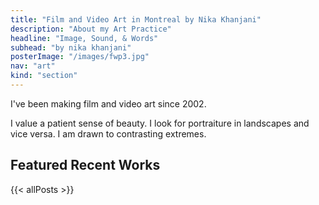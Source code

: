```yaml
---
title: "Film and Video Art in Montreal by Nika Khanjani"
description: "About my Art Practice"
headline: "Image, Sound, & Words"
subhead: "by nika khanjani"
posterImage: "/images/fwp3.jpg"
nav: "art"
kind: "section"
---
```

I've been making film and video art since 2002.

I value a patient sense of beauty. I look for portraiture in landscapes and vice versa. I am drawn to contrasting extremes.

## Featured Recent Works
{{< allPosts >}}
